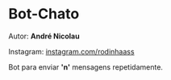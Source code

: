# Bot-Chato

Autor: **André Nicolau**

Instagram: [instagram.com/rodinhaass]()

Bot para enviar **'n'** mensagens repetidamente.